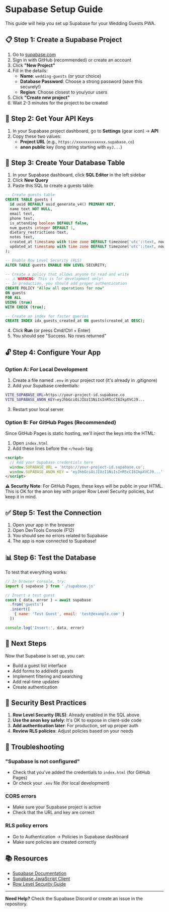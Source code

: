 # Supabase Setup Guide

This guide will help you set up Supabase for your Wedding Guests PWA.

## 📋 Step 1: Create a Supabase Project

1. Go to [supabase.com](https://supabase.com)
2. Sign in with GitHub (recommended) or create an account
3. Click **"New Project"**
4. Fill in the details:
   - **Name**: `wedding-guests` (or your choice)
   - **Database Password**: Choose a strong password (save this securely!)
   - **Region**: Choose closest to you/your users
5. Click **"Create new project"**
6. Wait 2-3 minutes for the project to be created

## 🔑 Step 2: Get Your API Keys

1. In your Supabase project dashboard, go to **Settings** (gear icon) → **API**
2. Copy these two values:
   - **Project URL** (e.g., `https://xxxxxxxxxxxxx.supabase.co`)
   - **anon public** key (long string starting with `eyJ...`)

## 💾 Step 3: Create Your Database Table

1. In your Supabase dashboard, click **SQL Editor** in the left sidebar
2. Click **New Query**
3. Paste this SQL to create a guests table:

```sql
-- Create guests table
CREATE TABLE guests (
  id uuid DEFAULT uuid_generate_v4() PRIMARY KEY,
  name text NOT NULL,
  email text,
  phone text,
  is_attending boolean DEFAULT false,
  num_guests integer DEFAULT 1,
  dietary_restrictions text,
  notes text,
  created_at timestamp with time zone DEFAULT timezone('utc'::text, now()) NOT NULL,
  updated_at timestamp with time zone DEFAULT timezone('utc'::text, now()) NOT NULL
);

-- Enable Row Level Security (RLS)
ALTER TABLE guests ENABLE ROW LEVEL SECURITY;

-- Create a policy that allows anyone to read and write
-- ⚠️ WARNING: This is for development only!
-- In production, you should add proper authentication
CREATE POLICY "Allow all operations for now" 
ON guests 
FOR ALL 
USING (true) 
WITH CHECK (true);

-- Create an index for faster queries
CREATE INDEX idx_guests_created_at ON guests(created_at DESC);
```

4. Click **Run** (or press Cmd/Ctrl + Enter)
5. You should see "Success. No rows returned"

## 🔓 Step 4: Configure Your App

### Option A: For Local Development

1. Create a file named `.env` in your project root (it's already in .gitignore)
2. Add your Supabase credentials:

```bash
VITE_SUPABASE_URL=https://your-project-id.supabase.co
VITE_SUPABASE_ANON_KEY=eyJhbGciOiJIUzI1NiIsInR5cCI6IkpXVCJ9...
```

3. Restart your local server

### Option B: For GitHub Pages (Recommended)

Since GitHub Pages is static hosting, we'll inject the keys into the HTML:

1. Open `index.html`
2. Add these lines before the `</head>` tag:

```html
<script>
  // Add your Supabase credentials here
  window.SUPABASE_URL = 'https://your-project-id.supabase.co';
  window.SUPABASE_ANON_KEY = 'eyJhbGciOiJIUzI1NiIsInR5cCI6IkpXVCJ9...';
</script>
```

**⚠️ Security Note**: For GitHub Pages, these keys will be public in your HTML. This is OK for the anon key with proper Row Level Security policies, but keep it in mind.

## ✅ Step 5: Test the Connection

1. Open your app in the browser
2. Open DevTools Console (F12)
3. You should see no errors related to Supabase
4. The app is now connected to Supabase!

## 📊 Step 6: Test the Database

To test that everything works:

```javascript
// In browser console, try:
import { supabase } from './supabase.js'

// Insert a test guest
const { data, error } = await supabase
  .from('guests')
  .insert([
    { name: 'Test Guest', email: 'test@example.com' }
  ])

console.log('Insert:', data, error)
```

## 🎯 Next Steps

Now that Supabase is set up, you can:
- Build a guest list interface
- Add forms to add/edit guests
- Implement filtering and searching
- Add real-time updates
- Create authentication

## 🔐 Security Best Practices

1. **Row Level Security (RLS)**: Already enabled in the SQL above
2. **Use the anon key safely**: It's OK to expose in client-side code
3. **Add authentication later**: For production, set up proper auth
4. **Review RLS policies**: Adjust policies based on your needs

## 🐛 Troubleshooting

### "Supabase is not configured"
- Check that you've added the credentials to `index.html` (for GitHub Pages)
- Or check your `.env` file (for local development)

### CORS errors
- Make sure your Supabase project is active
- Check that the URL and key are correct

### RLS policy errors
- Go to Authentication → Policies in Supabase dashboard
- Make sure policies are created correctly

## 📚 Resources

- [Supabase Documentation](https://supabase.com/docs)
- [Supabase JavaScript Client](https://supabase.com/docs/reference/javascript/introduction)
- [Row Level Security Guide](https://supabase.com/docs/guides/auth/row-level-security)

---

**Need Help?** Check the Supabase Discord or create an issue in the repository.

